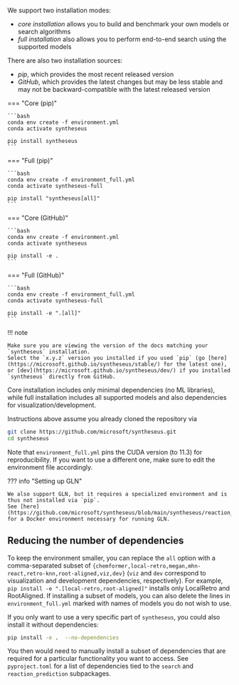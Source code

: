 We support two installation modes:

- *core installation* allows you to build and benchmark your own models or search algorithms
- *full installation* also allows you to perform end-to-end search using the supported models

There are also two installation sources:

- *pip*, which provides the most recent released version
- *GitHub*, which provides the latest changes but may be less stable and may not be
  backward-compatible with the latest released version

=== "Core (pip)"

    ```bash
    conda env create -f environment.yml
    conda activate syntheseus

    pip install syntheseus
    ```

=== "Full (pip)"

    ```bash
    conda env create -f environment_full.yml
    conda activate syntheseus-full

    pip install "syntheseus[all]"
    ```

=== "Core (GitHub)"

    ```bash
    conda env create -f environment.yml
    conda activate syntheseus

    pip install -e .
    ```

=== "Full (GitHub)"

    ```bash
    conda env create -f environment_full.yml
    conda activate syntheseus-full

    pip install -e ".[all]"
    ```

!!! note

    Make sure you are viewing the version of the docs matching your `syntheseus` installation.
    Select the `x.y.z` version you installed if you used `pip` (go [here](https://microsoft.github.io/syntheseus/stable/) for the latest one),
    or [dev](https://microsoft.github.io/syntheseus/dev/) if you installed `syntheseus` directly from GitHub.

Core installation includes only minimal dependencies (no ML libraries), while full installation includes all supported models and also dependencies for visualization/development.

Instructions above assume you already cloned the repository via

```bash
git clone https://github.com/microsoft/syntheseus.git
cd syntheseus
```

Note that `environment_full.yml` pins the CUDA version (to 11.3) for reproducibility.
If you want to use a different one, make sure to edit the environment file accordingly.

??? info "Setting up GLN"

    We also support GLN, but it requires a specialized environment and is thus not installed via `pip`.
    See [here](https://github.com/microsoft/syntheseus/blob/main/syntheseus/reaction_prediction/environment_gln/Dockerfile) for a Docker environment necessary for running GLN.

## Reducing the number of dependencies

To keep the environment smaller, you can replace the `all` option with a comma-separated subset of `{chemformer,local-retro,megan,mhn-react,retro-knn,root-aligned,viz,dev}` (`viz` and `dev` correspond to visualization and development dependencies, respectively).
For example, `pip install -e ".[local-retro,root-aligned]"` installs only LocalRetro and RootAligned.
If installing a subset of models, you can also delete the lines in `environment_full.yml` marked with names of models you do not wish to use.

If you only want to use a very specific part of `syntheseus`, you could also install it without dependencies:

```bash
pip install -e .  --no-dependencies
```

You then would need to manually install a subset of dependencies that are required for a particular functionality you want to access.
See `pyproject.toml` for a list of dependencies tied to the `search` and `reaction_prediction` subpackages.
